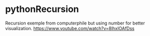 # pythonRecursion
Recursion exemple from computerphile but using number for better visualization. https://www.youtube.com/watch?v=8lhxIOAfDss
